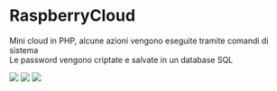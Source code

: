 # RaspberryCloud
Mini cloud in PHP, alcune azioni vengono eseguite tramite comandi di sistema
<br>Le password vengono criptate e salvate in un database SQL</br>

<img src="https://github.com/IlGabbo/Cloud/blob/main/login.png">
<img src="https://github.com/IlGabbo/Cloud/blob/main/voidUpload.png">
<img src="https://github.com/IlGabbo/Cloud/blob/main/fileUploaded.png">
